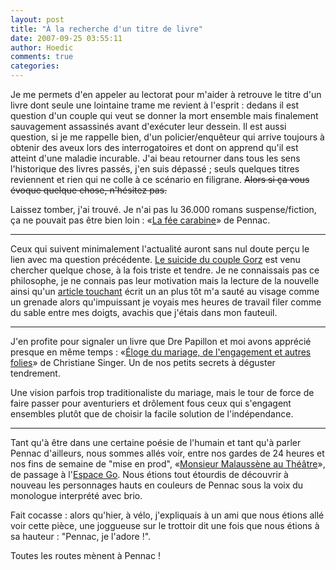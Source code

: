 ```yaml
---
layout: post
title: "À la recherche d'un titre de livre"
date: 2007-09-25 03:55:11
author: Hoedic
comments: true
categories: 
---
```



Je me permets d'en appeler au lectorat pour m'aider à retrouve le titre d'un livre dont seule une lointaine trame me revient à l'esprit : dedans il est question d'un couple qui veut se donner la mort ensemble mais finalement sauvagement assassinés avant d'exécuter leur dessein. Il est aussi question, si je me rappelle bien, d'un policier/enquêteur qui arrive toujours à obtenir des aveux lors des interrogatoires et dont on apprend qu'il est atteint d'une maladie incurable. J'ai beau retourner dans tous les sens l'historique des livres passés, j'en suis dépassé ; seuls quelques titres reviennent et rien qui ne colle à ce scénario en filigrane. <strike>Alors si ça vous évoque quelque chose, n'hésitez pas.</strike>

Laissez tomber, j'ai trouvé. Je n'ai pas lu 36.000 romans suspense/fiction, ça ne pouvait pas être bien loin : «[La fée carabine](http://www.amazon.fr/dp/207040370X/)» de Pennac.

***

Ceux qui suivent minimalement l'actualité auront sans nul doute perçu le lien avec ma question précédente. [Le suicide du couple Gorz](http://www.lemonde.fr/web/article/0,1-0@2-3382,36-959048,0.html) est venu chercher quelque chose, à la fois triste et tendre. Je ne connaissais pas ce philosophe, je ne connais pas leur motivation mais la lecture de la nouvelle ainsi qu'un [article touchant](http://www.lemonde.fr/web/article/0,1-0@2-3260,36-827715@51-959050@45-1,0.html) écrit un an plus tôt m'a sauté au visage comme un grenade alors qu'impuissant je voyais mes heures de travail filer comme du sable entre mes doigts, avachis que j'étais dans mon fauteuil.

***

J'en profite pour signaler un livre que Dre Papillon et moi avons apprécié presque en même temps : «[Éloge du mariage, de l'engagement et autres folies](http://www.amazon.fr/dp/225315427X/)» de Christiane Singer. Un de nos petits secrets à déguster tendrement.

Une vision parfois trop traditionaliste du mariage, mais le tour de force de faire passer pour aventuriers et drôlement fous ceux qui s'engagent ensembles plutôt que de choisir la facile solution de l'indépendance.

***

Tant qu'à être dans une certaine poésie de l'humain et tant qu'à parler Pennac d'ailleurs, nous sommes allés voir, entre nos gardes de 24 heures et nos fins de semaine de "mise en prod", «[Monsieur Malaussène au Théâtre](http://www.amazon.fr/dp/2070404080)», de passage à l'[Espace Go](http://www.voir.ca/artsdelascene/artsdelascene.aspx?iIDArticle=44983). Nous étions tout étourdis de découvrir à nouveau les personnages hauts en couleurs de Pennac sous la voix du monologue interprété avec brio.

Fait cocasse : alors qu'hier, à vélo, j'expliquais à un ami que nous étions allé voir cette pièce, une joggueuse sur le trottoir dit une fois que nous étions à sa hauteur : "Pennac, je l'adore !". 

Toutes les routes mènent à Pennac !